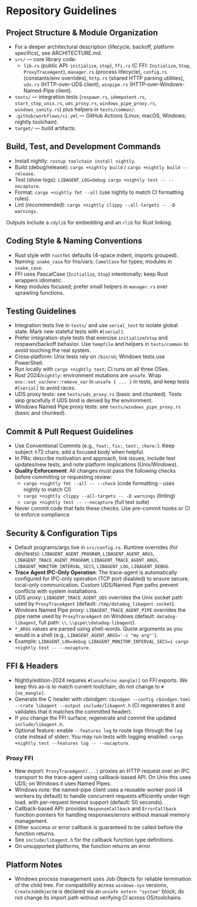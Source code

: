 # Repository Guidelines

## Project Structure & Module Organization
- For a deeper architectural description (lifecycle, backoff, platform specifics), see ARCHITECTURE.md.
- `src/` — core library code:
  - `lib.rs` (public API: `initialize`, `stop`), `ffi.rs` (C FFI: `Initialize`, `Stop`, `ProxyTraceAgent`), `manager.rs` (process lifecycle), `config.rs` (constants/env overrides), `http.rs` (shared HTTP parsing utilities), `uds.rs` (HTTP-over-UDS client), `winpipe.rs` (HTTP-over-Windows-Named-Pipe client).
- `tests/` — integration tests (`respawn.rs`, `idempotent.rs`, `start_stop_unix.rs`, `uds_proxy.rs`, `windows_pipe_proxy.rs`, `windows_sanity.rs`) plus helpers in `tests/common/`.
- `.github/workflows/ci.yml` — GitHub Actions (Linux, macOS, Windows; nightly toolchain).
- `target/` — build artifacts.

## Build, Test, and Development Commands
- Install nightly: `rustup toolchain install nightly`.
- Build (debug/release): `cargo +nightly build` / `cargo +nightly build --release`.
- Test (show logs): `LIBAGENT_LOG=debug cargo +nightly test -- --nocapture`.
- Format: `cargo +nightly fmt --all` (use nightly to match CI formatting rules).
- Lint (recommended): `cargo +nightly clippy --all-targets -- -D warnings`.

Outputs include a `cdylib` for embedding and an `rlib` for Rust linking.

## Coding Style & Naming Conventions
- Rust style with `rustfmt` defaults (4-space indent, imports grouped).
- Naming: `snake_case` for fns/vars; `CamelCase` for types; modules in `snake_case`.
- FFI uses PascalCase (`Initialize`, `Stop`) intentionally; keep Rust wrappers idiomatic.
- Keep modules focused; prefer small helpers in `manager.rs` over sprawling functions.

## Testing Guidelines
- Integration tests live in `tests/` and use `serial_test` to isolate global state. Mark new stateful tests with `#[serial]`.
- Prefer integration-style tests that exercise `initialize`/`stop` and respawn/backoff behavior. Use `tempfile` and helpers in `tests/common` to avoid touching the real system.
- Cross‑platform: Unix tests rely on `/bin/sh`; Windows tests use PowerShell.
- Run locally with `cargo +nightly test`; CI runs on all three OSes.
- Rust 2024/`nightly`: environment mutations are `unsafe`. Wrap `env::set_var`/`env::remove_var` in `unsafe { ... }` in tests, and keep tests `#[serial]` to avoid races.
 - UDS proxy tests: see `tests/uds_proxy.rs` (basic and chunked). Tests skip gracefully if UDS bind is denied by the environment.
 - Windows Named Pipe proxy tests: see `tests/windows_pipe_proxy.rs` (basic and chunked).

## Commit & Pull Request Guidelines
- Use Conventional Commits (e.g., `feat:`, `fix:`, `test:`, `chore:`). Keep subject ≤72 chars; add a focused body when helpful.
- In PRs: describe motivation and approach, link issues, include test updates/new tests, and note platform implications (Unix/Windows).
- **Quality Enforcement**: All changes must pass the following checks before committing or requesting review:
  - `cargo +nightly fmt --all -- --check` (code formatting - uses nightly to match CI)
  - `cargo +nightly clippy --all-targets -- -D warnings` (linting)
  - `cargo +nightly test -- --nocapture` (full test suite)
- Never commit code that fails these checks. Use pre-commit hooks or CI to enforce compliance.

## Security & Configuration Tips
- Default programs/args live in `src/config.rs`. Runtime overrides (for dev/tests): `LIBAGENT_AGENT_PROGRAM`, `LIBAGENT_AGENT_ARGS`, `LIBAGENT_TRACE_AGENT_PROGRAM`, `LIBAGENT_TRACE_AGENT_ARGS`, `LIBAGENT_MONITOR_INTERVAL_SECS`, `LIBAGENT_LOG`, `LIBAGENT_DEBUG`.
- **Trace Agent IPC-Only Operation**: The trace-agent is automatically configured for IPC-only operation (TCP port disabled) to ensure secure, local-only communication. Custom UDS/Named Pipe paths prevent conflicts with system installations.
- UDS proxy: `LIBAGENT_TRACE_AGENT_UDS` overrides the Unix socket path used by `ProxyTraceAgent` (default: `/tmp/datadog_libagent.socket`).
- Windows Named Pipe proxy: `LIBAGENT_TRACE_AGENT_PIPE` overrides the pipe name used by `ProxyTraceAgent` on Windows (default: `datadog-libagent`, full path: `\\.\\pipe\\datadog-libagent`).
- `*_ARGS` values are parsed using shell-words. Quote arguments as you would in a shell (e.g., `LIBAGENT_AGENT_ARGS='-c "my arg"'`).
- Example: `LIBAGENT_LOG=debug LIBAGENT_MONITOR_INTERVAL_SECS=1 cargo +nightly test -- --nocapture`.

## FFI & Headers
- Nightly/edition-2024 requires `#[unsafe(no_mangle)]` on FFI exports. We keep this as-is to match current toolchain; do not change to `#[no_mangle]`.
- Generate the C header with cbindgen: `cbindgen --config cbindgen.toml --crate libagent --output include/libagent.h` (CI regenerates it and validates that it matches the committed header).
- If you change the FFI surface, regenerate and commit the updated `include/libagent.h`.
- Optional feature: enable `--features log` to route logs through the `log` crate instead of stderr. You may run tests with logging enabled: `cargo +nightly test --features log -- --nocapture`.

### Proxy FFI
- New export: `ProxyTraceAgent(...)` proxies an HTTP request over an IPC transport to the trace-agent using callback-based API. On Unix this uses UDS; on Windows it uses Named Pipes.
- Windows note: the named-pipe client uses a reusable worker pool (4 workers by default) to handle concurrent requests efficiently under high load, with per-request timeout support (default: 50 seconds).
- Callback-based API: provides `ResponseCallback` and `ErrorCallback` function pointers for handling responses/errors without manual memory management.
- Either success or error callback is guaranteed to be called before the function returns.
- See `include/libagent.h` for the callback function type definitions.
- On unsupported platforms, the function returns an error.

## Platform Notes
- Windows process management uses Job Objects for reliable termination of the child tree. For compatibility across `windows-sys` versions, `CreateJobObjectW` is declared via an `unsafe extern "system"` block; do not change its import path without verifying CI across OS/toolchains.
